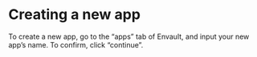 # Creating a new app

To create a new app, go to the “apps” tab of Envault, and input your new app’s name. To confirm, click “continue”.
